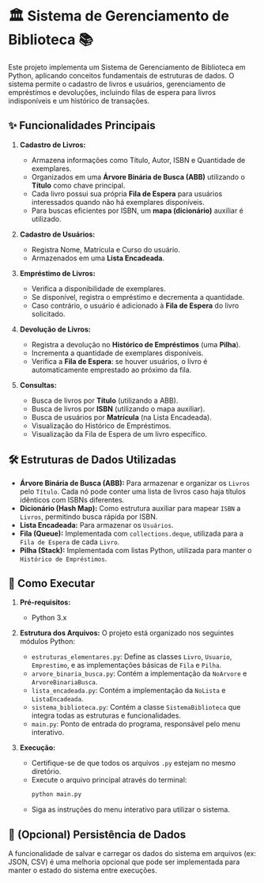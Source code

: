 # 🏛️ Sistema de Gerenciamento de Biblioteca 📚

Este projeto implementa um Sistema de Gerenciamento de Biblioteca em Python, aplicando conceitos fundamentais de estruturas de dados. O sistema permite o cadastro de livros e usuários, gerenciamento de empréstimos e devoluções, incluindo filas de espera para livros indisponíveis e um histórico de transações.

## ✨ Funcionalidades Principais

1.  **Cadastro de Livros:**
    * Armazena informações como Título, Autor, ISBN e Quantidade de exemplares.
    * Organizados em uma **Árvore Binária de Busca (ABB)** utilizando o **Título** como chave principal.
    * Cada livro possui sua própria **Fila de Espera** para usuários interessados quando não há exemplares disponíveis.
    * Para buscas eficientes por ISBN, um **mapa (dicionário)** auxiliar é utilizado.

2.  **Cadastro de Usuários:**
    * Registra Nome, Matrícula e Curso do usuário.
    * Armazenados em uma **Lista Encadeada**.

3.  **Empréstimo de Livros:**
    * Verifica a disponibilidade de exemplares.
    * Se disponível, registra o empréstimo e decrementa a quantidade.
    * Caso contrário, o usuário é adicionado à **Fila de Espera** do livro solicitado.

4.  **Devolução de Livros:**
    * Registra a devolução no **Histórico de Empréstimos** (uma **Pilha**).
    * Incrementa a quantidade de exemplares disponíveis.
    * Verifica a **Fila de Espera**: se houver usuários, o livro é automaticamente emprestado ao próximo da fila.

5.  **Consultas:**
    * Busca de livros por **Título** (utilizando a ABB).
    * Busca de livros por **ISBN** (utilizando o mapa auxiliar).
    * Busca de usuários por **Matrícula** (na Lista Encadeada).
    * Visualização do Histórico de Empréstimos.
    * Visualização da Fila de Espera de um livro específico.

## 🛠️ Estruturas de Dados Utilizadas

* **Árvore Binária de Busca (ABB):** Para armazenar e organizar os `Livros` pelo `Título`. Cada nó pode conter uma lista de livros caso haja títulos idênticos com ISBNs diferentes.
* **Dicionário (Hash Map):** Como estrutura auxiliar para mapear `ISBN` a `Livros`, permitindo busca rápida por ISBN.
* **Lista Encadeada:** Para armazenar os `Usuários`.
* **Fila (Queue):** Implementada com `collections.deque`, utilizada para a `Fila de Espera` de cada `Livro`.
* **Pilha (Stack):** Implementada com listas Python, utilizada para manter o `Histórico de Empréstimos`.

## 🚀 Como Executar

1.  **Pré-requisitos:**
    * Python 3.x

2.  **Estrutura dos Arquivos:**
    O projeto está organizado nos seguintes módulos Python:
    * `estruturas_elementares.py`: Define as classes `Livro`, `Usuario`, `Emprestimo`, e as implementações básicas de `Fila` e `Pilha`.
    * `arvore_binaria_busca.py`: Contém a implementação da `NoArvore` e `ArvoreBinariaBusca`.
    * `lista_encadeada.py`: Contém a implementação da `NoLista` e `ListaEncadeada`.
    * `sistema_biblioteca.py`: Contém a classe `SistemaBiblioteca` que integra todas as estruturas e funcionalidades.
    * `main.py`: Ponto de entrada do programa, responsável pelo menu interativo.

3.  **Execução:**
    * Certifique-se de que todos os arquivos `.py` estejam no mesmo diretório.
    * Execute o arquivo principal através do terminal:
        ```bash
        python main.py
        ```
    * Siga as instruções do menu interativo para utilizar o sistema.

## 📝 (Opcional) Persistência de Dados

A funcionalidade de salvar e carregar os dados do sistema em arquivos (ex: JSON, CSV) é uma melhoria opcional que pode ser implementada para manter o estado do sistema entre execuções.
